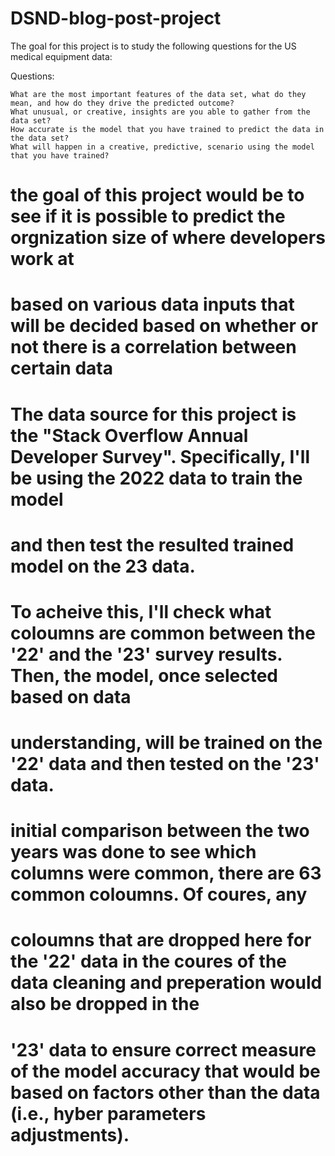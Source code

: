 # DSND-blog-post-project

The goal for this project is to study the following questions for the US medical equipment data:

Questions:

    What are the most important features of the data set, what do they mean, and how do they drive the predicted outcome? 
    What unusual, or creative, insights are you able to gather from the data set?
    How accurate is the model that you have trained to predict the data in the data set?
    What will happen in a creative, predictive, scenario using the model that you have trained?


# the goal of this project would be to see if it is possible to predict the orgnization size of where developers work at
# based on various data inputs that will be decided based on whether or not there is a correlation between certain data 

# The data source for this project is the "Stack Overflow Annual Developer Survey". Specifically, I'll be using the 2022 data to train the model
# and then test the resulted trained model on the 23 data.

# To acheive this, I'll check what coloumns are common between the '22' and the '23' survey results. Then, the model, once selected based on data
# understanding, will be trained on the '22' data and then tested on the '23' data.


# initial comparison between the two years was done to see which columns were common, there are 63 common coloumns. Of coures, any 
# coloumns that are dropped here for the '22' data in the coures of the data cleaning and preperation would also be dropped in the 
# '23' data to ensure correct measure of the model accuracy that would be based on factors other than the data (i.e., hyber parameters adjustments).
